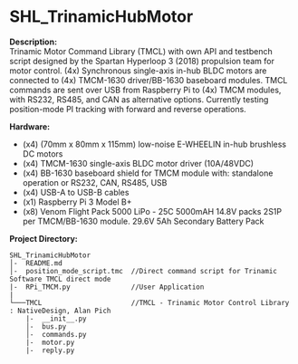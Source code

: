 # SHL_TrinamicHubMotor
  **Description:** \
  Trinamic Motor Command Library (TMCL) with own API and testbench script designed by the Spartan Hyperloop 3 (2018) propulsion team for motor control. 
  (4x) Synchronous single-axis in-hub BLDC motors are connected to (4x) TMCM-1630 driver/BB-1630 baseboard modules. TMCL commands are sent over USB 
  from Raspberry Pi to (4x) TMCM modules, with RS232, RS485, and CAN as alternative options. Currently testing position-mode PI tracking with forward 
  and reverse operations.

  **Hardware:**
  - (x4) (70mm x 80mm x 115mm) low-noise E-WHEELIN in-hub brushless DC motors
  - (x4) TMCM-1630 single-axis BLDC motor driver (10A/48VDC) 
  - (x4) BB-1630 baseboard shield for TMCM module with: 
         standalone operation or RS232, CAN, RS485, USB
  - (x4) USB-A to USB-B cables
  - (x1) Raspberry Pi 3 Model B+
  - (x8) Venom Flight Pack 5000 LiPo - 25C 5000mAH 14.8V packs 
         2S1P per TMCM/BB-1630 module. 29.6V 5Ah Secondary Battery Pack

  **Project Directory:**
```
SHL_TrinamicHubMotor
│-  README.md
│-  position_mode_script.tmc  //Direct command script for Trinamic Software TMCL direct mode
|-  RPi_TMCM.py               //User Application  
| 
└───TMCL                      //TMCL - Trinamic Motor Control Library : NativeDesign, Alan Pich
    |-  __init__.py
    │-  bus.py
    │-  commands.py
    |-  motor.py
    |-  reply.py
```
